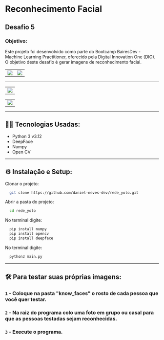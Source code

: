 <h1>Reconhecimento Facial</h1>

<h2>Desafio 5</h2>

<h3>Objetivo:</h3>
<p>Este projeto foi desenvolvido como parte do Bootcamp BairesDev - Machine Learning Practitioner, oferecido pela Digital Innovation One (DIO). 
  O objetivo deste desafio é gerar imagens de reconhecimento facial.</p>
  
<table>
  <tr>
    <td ><img src="https://github.com/user-attachments/assets/cd4c35cd-8847-4fcf-b3fd-a300bdad8b37"></td>
    <td ><img src="https://github.com/user-attachments/assets/089d0da3-6a39-4d19-8698-56889004dfe5"></td>
  </tr>
</table>

-------------------------------------------------------------------------------------------------------------

<table>
  <tr>
    <td valign="top"><img src="https://github.com/user-attachments/assets/4a2b603f-1013-4405-ba74-a095c309e2a1"></td>
  </tr>
</table>

<table>
  <tr>
    <td valign="top"><img src="https://github.com/user-attachments/assets/448bd7e3-6218-4389-92d8-55a2542f5adf"></td>
  </tr>
</table>

-------------------------------------------------------------------------------------------------------------

## 👨‍💻 Tecnologias Usadas:
- Python 3 v3.12
- DeepFace
- Numpy
- Open CV

-----------------------------------------------------------
## ⚙  Instalação e Setup:

Clonar o projeto:

```bash
  git clone https://github.com/daniel-neves-dev/rede_yolo.git
```

Abrir a pasta do projeto:

```bash
  cd rede_yolo
```

No terminal digite:

```bash
  pip install numpy
  pip install opencv
  pip install deepface
```

No terminal digite:

```bash
  python3 main.py
```

-----------------------------------------------------------
## 🛠 Para testar suas próprias imagens:
### `1` - Coloque na pasta "know_faces" o rosto de cada pessoa que você quer testar.
### `2` - Na raiz do programa colo uma foto em grupo ou casal para que as pessoas testadas sejam reconhecidas.
### `3` - Execute o programa.


